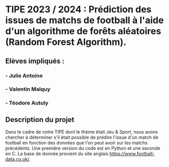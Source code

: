 # TIPE 2023 / 2024 : Prédiction des issues de matchs de football à l'aide d'un algorithme de forêts aléatoires (Random Forest Algorithm).

## Elèves impliqués :
### - Julie Antoine
### - Valentin Malquy
### - Téodore Autuly

## Description du projet
Dans le cadre de notre TIPE dont le thème était Jeu & Sport, nous avons chercher à déterminer s'il était possible de prédire l'issue d'un match de football en fonction des données que l'on peut avoir sur les matchs précédents. 
Une première version du code est en Python et une seconde en C. La base de donnée provient du site anglais https://www.football-data.co.uk/.
